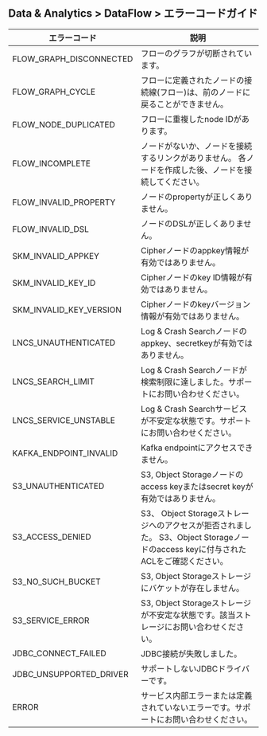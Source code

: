 ## Data & Analytics > DataFlow > エラーコードガイド

| エラーコード                  | 説明                                                                                      |
|-------------------------|------------------------------------------------------------------------------------------|
| FLOW_GRAPH_DISCONNECTED | フローのグラフが切断されています。                                                                       |  
| FLOW_GRAPH_CYCLE        | フローに定義されたノードの接続線(フロー)は、前のノードに戻ることができません。                                                |
| FLOW_NODE_DUPLICATED    | フローに重複したnode IDがあります。                                                                  |
| FLOW_INCOMPLETE         | ノードがないか、ノードを接続するリンクがありません。 各ノードを作成した後、ノードを接続してください。                                         |
| FLOW_INVALID_PROPERTY   | ノードのpropertyが正しくありません。                                                                 | 
| FLOW_INVALID_DSL        | ノードのDSLが正しくありません。                                                                      | 
| SKM_INVALID_APPKEY      | Cipherノードのappkey情報が有効ではありません。                                                         |
| SKM_INVALID_KEY_ID      | Cipherノードのkey ID情報が有効ではありません。                                                         |
| SKM_INVALID_KEY_VERSION | Cipherノードのkeyバージョン情報が有効ではありません。                                                         |
| LNCS_UNAUTHENTICATED    | Log & Crash Searchノードのappkey、secretkeyが有効ではありません。                                     |
| LNCS_SEARCH_LIMIT       | Log & Crash Searchノードが検索制限に達しました。サポートにお問い合わせください。                                  |
| LNCS_SERVICE_UNSTABLE   | Log & Crash Searchサービスが不安定な状態です。サポートにお問い合わせください。                                      |
| KAFKA_ENDPOINT_INVALID  | Kafka endpointにアクセスできません。                                                               |
| S3_UNAUTHENTICATED      | S3, Object Storageノードのaccess keyまたはsecret keyが有効ではありません。                              | 
| S3_ACCESS_DENIED        | S3、 Object Storageストレージへのアクセスが拒否されました。 S3、Object Storageノードのaccess keyに付与されたACLをご確認ください。  |
| S3_NO_SUCH_BUCKET       | S3, Object Storageストレージにバケットが存在しません。                                                   |
| S3_SERVICE_ERROR        | S3, Object Storageストレージが不安定な状態です。該当ストレージにお問い合わせください。                                      |
| JDBC_CONNECT_FAILED     | JDBC接続が失敗しました。                                                                           |
| JDBC_UNSUPPORTED_DRIVER | サポートしないJDBCドライバーです。                                                                       |
| ERROR                   | サービス内部エラーまたは定義されていないエラーです。サポートにお問い合わせください。                                               |
